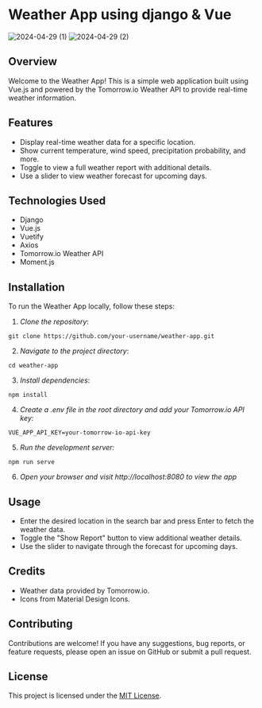 # Weather App using django & Vue

![2024-04-29 (1)](https://github.com/AbdullahBakir97/Weather--App-using-django-vue.js/assets/127149804/09e59fba-07dc-4742-890a-38210edb84c0)
![2024-04-29 (2)](https://github.com/AbdullahBakir97/Weather--App-using-django-vue.js/assets/127149804/37bea000-dba7-467f-a6a8-49cb7b1a1f9e)

## Overview

Welcome to the Weather App! This is a simple web application built using Vue.js and powered by the Tomorrow.io Weather API to provide real-time weather information.

## Features

- Display real-time weather data for a specific location.
- Show current temperature, wind speed, precipitation probability, and more.
- Toggle to view a full weather report with additional details.
- Use a slider to view weather forecast for upcoming days.

## Technologies Used

- Django
- Vue.js
- Vuetify
- Axios
- Tomorrow.io Weather API
- Moment.js


## Installation

To run the Weather App locally, follow these steps:

1. *Clone the repository*:

  ```
  git clone https://github.com/your-username/weather-app.git
  ```
2. *Navigate to the project directory*:

  ```
  cd weather-app
  ```
3. *Install dependencies*:

  ```
  npm install
  ```
4. *Create a .env file in the root directory and add your Tomorrow.io API key:*

  ```
  VUE_APP_API_KEY=your-tomorrow-io-api-key
  ```
5. *Run the development server:*

  ```
  npm run serve
  ```
6. *Open your browser and visit http://localhost:8080 to view the app*


## Usage
- Enter the desired location in the search bar and press Enter to fetch the weather data.
- Toggle the "Show Report" button to view additional weather details.
- Use the slider to navigate through the forecast for upcoming days.

## Credits
- Weather data provided by Tomorrow.io.
- Icons from Material Design Icons.

## Contributing

Contributions are welcome! If you have any suggestions, bug reports, or feature requests, please open an issue on GitHub or submit a pull request.

## License

This project is licensed under the [MIT License](LICENSE).


